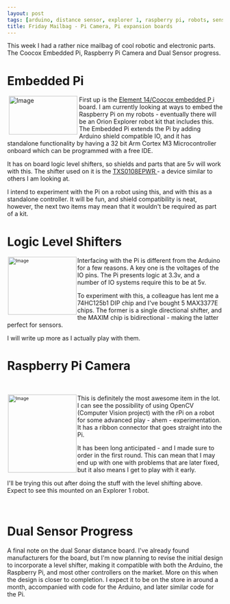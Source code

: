 ```yaml
---
layout: post
tags: [arduino, distance sensor, explorer 1, raspberry pi, robots, sensor]
title: Friday Mailbag - Pi Camera, Pi expansion boards
---
```

This week I had a rather nice mailbag of cool robotic and electronic parts.<br /> The Coocox Embedded Pi, Raspberry Pi Camera and Dual Sensor progress.
<h1>Embedded Pi</h1>
<p><img alt="Image" class="regImage pluginImg47" src="http://orionrobots.co.uk/dl47&amp;display" style="width: 160px; height: 90px; float: left; margin-left: 4px; margin-right: 4px;" /> First up is the <a href="http://www.coocox.org/epi.html"> Element 14/Coocox embedded P </a> i board. I am currently looking at ways to embed the Raspberry Pi on my robots - eventually there will be an Orion Explorer robot kit that includes this. The Embedded Pi extends the Pi by adding Arduino shield compatible IO, and it has standalone functionality by having a 32 bit Arm Cortex M3 Microcontroller onboard which can be programmed with a free IDE.</p>
<p>It has on board logic level shifters, so shields and parts that are 5v will work with this. The shifter used on it is the <a href="http://www.ti.com/lit/ds/symlink/txs0108e.pdf"> TXS0108EPWR </a> - a device similar to others I am looking at.</p>
<p>I intend to experiment with the Pi on a robot using this, and with this as a standalone controller. It will be fun, and shield compatibility is neat, however, the next two items may mean that it wouldn't be required as part of a kit.</p>
<h1>Logic Level Shifters</h1>
<p><img alt="Image" class="regImage pluginImg48" src="http://orionrobots.co.uk/dl48&amp;display" style="font-size: .75em; line-height: 1.5em; width: 160px; height: 135px; float: left; margin-left: 2px; margin-right: 2px;" /> Interfacing with the Pi is different from the Arduino for a few reasons. A key one is the voltages of the IO pins. The Pi presents logic at 3.3v, and a number of IO systems require this to be at 5v.</p>
<p>To experiment with this, a colleague has lent me a 74HC125b1 DIP chip and I've bought 5 MAX3377E chips. The former is a single directional shifter, and the MAXIM chip is bidirectional - making the latter perfect for sensors.</p>
<p>I will write up more as I actually play with them.</p>
<h1>Raspberry Pi Camera</h1>
<br style="text-align: justify;" />
<p><img alt="Image" class="regImage pluginImg49" src="http://orionrobots.co.uk/dl49&amp;display" style="font-size: .75em; line-height: 1.5em; width: 160px; height: 182px; margin-left: 2px; margin-right: 2px; float: left;" /> This is definitely the most awesome item in the lot. I can see the possibility of using OpenCV (Computer Vision project) with the rPi on a robot for some advanced play - ahem - experimentation. It has a ribbon connector that goes straight into the Pi.</p>
<p>It has been long anticipated - and I made sure to order in the first round. This can mean that I may end up with one with problems that are later fixed, but it also means I get to play with it early.</p>
<p>I'll be trying this out after doing the stuff with the level shifting above. Expect to see this mounted on an Explorer 1 robot.</p>
<p> </p>
<h1>Dual Sensor Progress</h1>
<p>A final note on the dual Sonar distance board. I've already found manufacturers for the board, but I'm now planning to revise the initial design to incorporate a level shifter, making it compatible with both the Arduino, the Raspberry Pi, and most other controllers on the market. More on this when the design is closer to completion. I expect it to be on the store in around a month, accompanied with code for the Arduino, and later similar code for the Pi.</p>